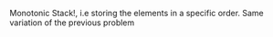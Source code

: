 Monotonic Stack!, i.e storing the elements in a specific order.
Same variation of the previous problem
